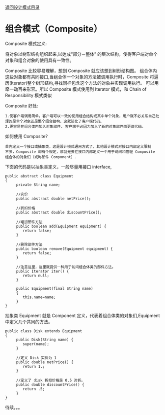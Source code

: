 <p>
    <a href="#" onclick="showITLearnPage('softdesign')">返回设计模式目录</a>
</p>

# 组合模式（Composite）


Composite 模式定义:

将对象以树形结构组织起来,以达成“部分－整体” 的层次结构，使得客户端对单个对象和组合对象的使用具有一致性。

Composite 比较容易理解，想到 Composite 就应该想到树形结构图。
组合体内这些对象都有共同接口,当组合体一个对象的方法被调用执行时，Composite 将遍历(Iterator)整个树形结构,寻找同样包含这个方法的对象并实现调用执行。
可以用牵一动百来形容。所以 Composite 模式使用到 Iterator 模式，和 Chain of Responsibility 模式类似


Composite 好处:

    1.使客户端调用简单，客户端可以一致的使用组合结构或其中单个对象，用户就不必关系自己处理的是单个对象还是整个组合结构，这就简化了客户端代码。
    2.更容易在组合体内加入对象部件. 客户端不必因为加入了新的对象部件而更改代码。


如何使用 Composite?

    首先定义一个接口或抽象类，这是设计模式通用方式了，其他设计模式对接口内部定义限制
    不多，Composite 却有个规定，那就是要在接口内部定义一个用于访问和管理 Composite 组合体的对象们（或称部件 Component）. 

下面的代码是以抽象类定义，一般尽量用接口 interface,

    public abstract class Equipment
    {
         private String name;
         
         //实价
         public abstract double netPrice();
         
         //折扣价格
         public abstract double discountPrice();
         
         //增加部件方法
         public boolean add(Equipment equipment) { 
            return false; 
         }
         
         //删除部件方法
         public boolean remove(Equipment equipment) { 
            return false; 
         }
         
         //注意这里，这里就提供一种用于访问组合体类的部件方法。
         public Iterator iter() { 
            return null; 
         }

         public Equipment(final String name)
         {
            this.name=name; 
         }
    }

抽象类 Equipment 就是 Component 定义，代表着组合体类的对象们,Equipment 中定义几个共同的方法。

    public class Disk extends Equipment
    {
         public Disk(String name) {
            super(name); 
         }
         
         //定义 Disk 实价为 1
         public double netPrice() { 
            return 1.; 
         }
         
         //定义了 disk 折扣价格是 0.5 对折。
         public double discountPrice() { 
            return .5;
         }
    } 

待续。。。




